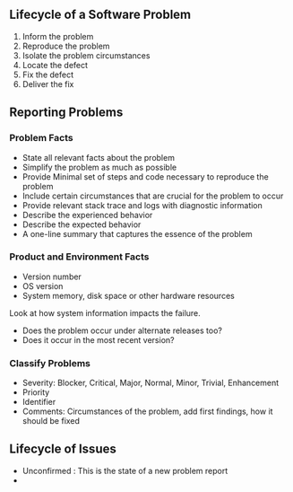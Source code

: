 ## Lifecycle of a Software Problem

1. Inform the problem
2. Reproduce the problem
3. Isolate the problem circumstances
4. Locate the defect
5. Fix the defect
6. Deliver the fix

## Reporting Problems

### Problem Facts

- State all relevant facts about the problem
- Simplify the problem as much as possible
- Provide Minimal set of steps and code necessary to reproduce the problem
- Include certain circumstances that are crucial for the problem to occur
- Provide relevant stack trace and logs with diagnostic information
- Describe the experienced behavior
- Describe the expected behavior
- A one-line summary that captures the essence of the problem

### Product and Environment Facts

- Version number
- OS version
- System memory, disk space or other hardware resources

Look at how system information impacts the failure. 

- Does the problem occur under alternate releases too?
- Does it occur in the most recent version?

### Classify Problems

- Severity: Blocker, Critical, Major, Normal, Minor, Trivial, Enhancement
- Priority
- Identifier
- Comments: Circumstances of the problem, add first findings, how it should be fixed

## Lifecycle of Issues

- Unconfirmed : This is the state of a new problem report
- 


